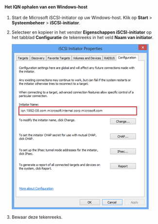 <!--author=SharS last changed: 9/17/15-->

#### Het IQN ophalen van een Windows-host

1. Start de Microsoft iSCSI-initiator op uw Windows-host. Klik op **Start** > **Systeembeheer** > **iSCSI-initiator**.

2. Selecteer en kopieer in het venster **Eigenschappen iSCSI-initiator** op het tabblad **Configuratie** de tekenreeks in het veld **Naam van initiator**.
 
    ![Eigenschappen iSCSI-initiator](./media/storsimple-get-iqn/HCS_iSCSIInitiatorPropertiesFigureIQN-include.png)

3. Bewaar deze tekenreeks.


<!--HONumber=Sep16_HO3-->


